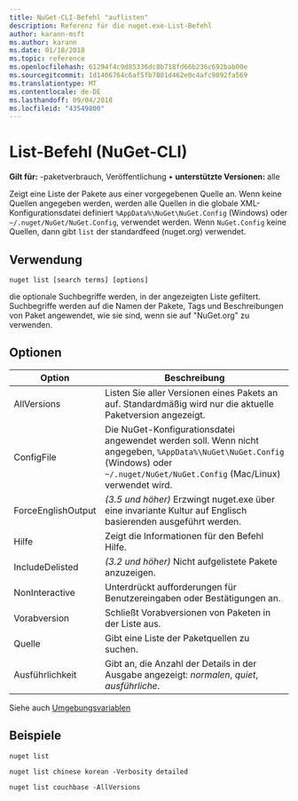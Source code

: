 ```yaml
---
title: NuGet-CLI-Befehl "auflisten"
description: Referenz für die nuget.exe-List-Befehl
author: karann-msft
ms.author: karann
ms.date: 01/18/2018
ms.topic: reference
ms.openlocfilehash: 61294f4c9d85336dc8b718fd66b236c692bab00e
ms.sourcegitcommit: 1d1406764c6af5fb7801d462e0c4afc9092fa569
ms.translationtype: MT
ms.contentlocale: de-DE
ms.lasthandoff: 09/04/2018
ms.locfileid: "43549800"
---
```

# <a name="list-command-nuget-cli"></a>List-Befehl (NuGet-CLI)

**Gilt für:** -paketverbrauch, Veröffentlichung &bullet; **unterstützte Versionen:** alle

Zeigt eine Liste der Pakete aus einer vorgegebenen Quelle an. Wenn keine Quellen angegeben werden, werden alle Quellen in die globale XML-Konfigurationsdatei definiert `%AppData%\NuGet\NuGet.Config` (Windows) oder `~/.nuget/NuGet/NuGet.Config`, verwendet werden. Wenn `NuGet.Config` keine Quellen, dann gibt `list` der standardfeed (nuget.org) verwendet.

## <a name="usage"></a>Verwendung

```cli
nuget list [search terms] [options]
```

die optionale Suchbegriffe werden, in der angezeigten Liste gefiltert. Suchbegriffe werden auf die Namen der Pakete, Tags und Beschreibungen von Paket angewendet, wie sie sind, wenn sie auf "NuGet.org" zu verwenden.

## <a name="options"></a>Optionen

| Option | Beschreibung |
| --- | --- |
| AllVersions | Listen Sie aller Versionen eines Pakets an auf. Standardmäßig wird nur die aktuelle Paketversion angezeigt. |
| ConfigFile | Die NuGet-Konfigurationsdatei angewendet werden soll. Wenn nicht angegeben, `%AppData%\NuGet\NuGet.Config` (Windows) oder `~/.nuget/NuGet/NuGet.Config` (Mac/Linux) verwendet wird.|
| ForceEnglishOutput | *(3.5 und höher)*  Erzwingt nuget.exe über eine invariante Kultur auf Englisch basierenden ausgeführt werden. |
| Hilfe | Zeigt die Informationen für den Befehl Hilfe. |
| IncludeDelisted | *(3.2 und höher)*  Nicht aufgelistete Pakete anzuzeigen. |
| NonInteractive | Unterdrückt aufforderungen für Benutzereingaben oder Bestätigungen an. |
| Vorabversion | Schließt Vorabversionen von Paketen in der Liste aus. |
| Quelle | Gibt eine Liste der Paketquellen zu suchen. |
| Ausführlichkeit | Gibt an, die Anzahl der Details in der Ausgabe angezeigt: *normalen*, *quiet*, *ausführliche*. |

Siehe auch [Umgebungsvariablen](cli-ref-environment-variables.md)

## <a name="examples"></a>Beispiele

```cli
nuget list

nuget list chinese korean -Verbosity detailed

nuget list couchbase -AllVersions
```
